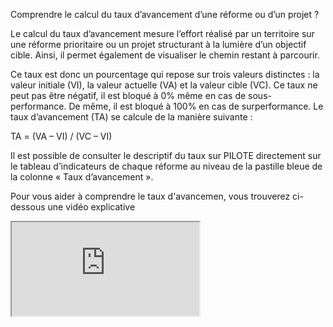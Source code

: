 Comprendre le calcul du taux d’avancement d’une réforme ou d’un projet ? 

Le calcul du taux d’avancement mesure l’effort réalisé par un territoire sur une réforme prioritaire ou un projet structurant à la lumière d’un objectif cible. Ainsi, il permet également de visualiser le chemin restant à parcourir. 

Ce taux est donc un pourcentage qui repose sur trois valeurs distinctes : la valeur initiale (VI), la valeur actuelle (VA) et la valeur cible (VC). Ce taux ne peut pas être négatif, il est bloqué à 0% même en cas de sous-performance. De même, il est bloqué à 100% en cas de surperformance.
Le taux d’avancement (TA) se calcule de la manière suivante : 

TA = (VA – VI) / (VC – VI)

Il est possible de consulter le descriptif du taux sur PILOTE directement sur le tableau d’indicateurs de chaque réforme au niveau de la pastille bleue de la colonne « Taux d’avancement ».  

Pour vous aider à comprendre le taux d'avancemen, vous trouverez ci-dessous une vidéo explicative

<iframe src="https://video.finances.gouv.fr/watch/player/player/pubkey/0784da77311561a71a0a/id/9e5778d514f01101523ef1fa519ec2/viewcode/default?buttons_to_show=.btn-mail .btn-info .btn-chapters .btn-cc .btn-languages .btn-help .btn-play-pause .btn-rewind15 .btn-previous-program .btn-previous-chapter .btn-next-chapter .btn-next-program .btn-volume .btn-fullscreen" allowfullscreen="allowfullscreen"></iframe>
